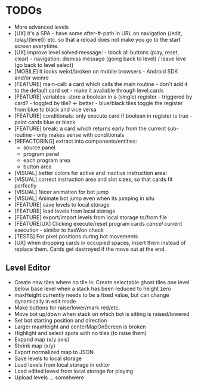 TODOs
=====

* More advanced levels
* [UX] it's a SPA - have some after-#-path in URL on navigation (/edit,
  /play/{level}) etc. so that a reload does not make you go to the start screen
  everytime.
* [UX] improve level solved message:
       - block all buttons (play, reset, clear)
       - navigation: dismiss message (going back to level) / leave leve (go back to level select)
* [MOBILE] It looks weird/broken on mobile browsers - Android SDK and/or weinre
* [FEATURE] main-call: a card which calls the main routine
            - don't add it to the default card set
            - make it available through level.cards
* [FEATURE] variables: store a boolean in a (single) register
            - triggered by card?
            - toggled by tile? <- better
            - blue/black tiles toggle the register from blue to black and vice versa
* [FEATURE] conditionals: only execute card if boolean in register is true
            - paint cards blue or black
* [FEATURE] break: a card which returns early from the current sub-routine
            - only makes sense with conditionals
* [REFACTORING] extract into components/entities:
    * source panel
    * program panel
    * each program area
    * button area
* [VISUAL] better colors for active and inactive instruction area!
* [VISUAL] correct instruction area and slot sizes, so that cards fit perfectly
* [VISUAL] Nicer animation for bot jump
* [VISUAL] Animate bot jump even when its jumping in situ
* [FEATURE] save levels to local storage
* [FEATURE] load levels from local storage
* [FEATURE] export/import levels from local storage to/from file
* [FEATURE/UX] Clicking execute/reset program cards *cancel* current execution - similar to hasWon check
* [TESTS] For pixel positions during bot movements
* [UX] when dropping cards in occupied spaces, insert them instead of replace them.
  Cards get destroyed if the move out at the end.


Level Editor
------------

* Create new tiles where no tile is: Create selectable ghost tiles one level below base level when a stack has been reduced to height zero
* maxHeight currently needs to be a fixed value, but can change dynamically in edit mode
* Make buttons for raise/lower/mark red/etc.
* Move bot up/down when stack on which bot is sitting is raised/lowered
* Set bot starting position and direction
* Larger maxHeight and centerMapOnScreen is broken
* Highlight and select spots with no tiles (to raise them)
* Expand map (x/y axis)
* Shrink map (x/y)
* Export normalized map to JSON
* Save levels to local storage
* Load levels from local storage in editor
* Load edited levesl from local storage for playing
* Upload levels ... somehwere

